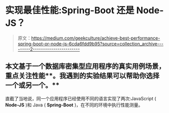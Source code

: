 # 实现最佳性能:Spring-Boot 还是 Node-JS？

> 原文：<https://medium.com/geekculture/achieve-best-performance-spring-boot-or-node-js-6cda6fdd9b95?source=collection_archive---------2----------------------->

## 本文基于一个数据库密集型应用程序的**真实**用例场景，重点关注性能**。我遇到的实验结果可以帮助你选择一个或另一个。**

直截了当地说，同一个应用程序已经使用不同的语言实现了两次:JavaScript ( **Node-JS** )和 Java ( **Spring-Boot** )，在不同的环境中执行性能测量。